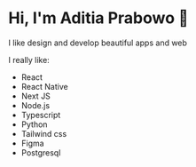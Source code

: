 # Hi, I'm Aditia Prabowo 👋

I like design and develop beautiful apps and web

I really like:
* React
* React Native
* Next JS
* Node.js
* Typescript
* Python
* Tailwind css
* Figma
* Postgresql
